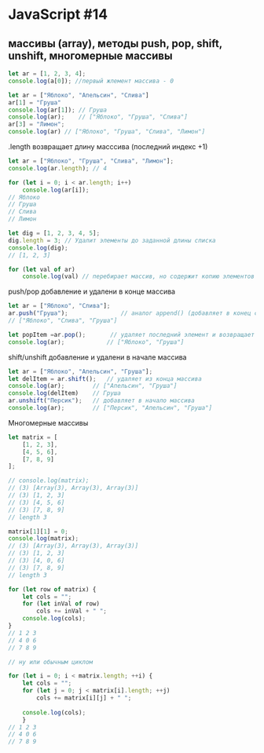 # JavaScript #14

## массивы (array), методы push, pop, shift, unshift, многомерные массивы

```javascript
let ar = [1, 2, 3, 4];
console.log(a[0]); //первый жлемент массива - 0
```
```javascript
let ar = ["Яблоко", "Апельсин", "Слива"]
ar[1] = "Груша"
console.log(ar[1]); // Груша
console.log(ar);    // ["Яблоко", "Груша", "Слива"]
ar[3] = "Лимон";
console.log(ar) // ["Яблоко", "Груша", "Слива", "Лимон"]
```

.length возвращает длину масссива (последний индекс +1)
```javascript
let ar = ["Яблоко", "Груша", "Слива", "Лимон"];
console.log(ar.length); // 4

for (let i = 0; i < ar.length; i++)
    console.log(ar[i]);
// Яблоко
// Груша
// Слива
// Лимон

let dig = [1, 2, 3, 4, 5];
dig.length = 3; // Удалит элементы до заданной длины списка
console.log(dig);
// [1, 2, 3]

for (let val of ar)
    console.log(val) // перебирает массив, но содержит копию элементов (медленнее)
```

push/pop добавление и удалени в конце массива
```javascript
let ar = ["Яблоко", "Слива"];
ar.push("Груша");               // аналог append() (добавляет в конец списка)
// ["Яблоко", "Слива", "Груша"]

let popItem =ar.pop();       // удаляет последний элемент и возвращает его
console.log(ar);            // ["Яблоко", "Груша"]    
```

shift/unshift добавление и удалени в начале массива
```javascript
let ar = ["Яблоко", "Апельсин", "Груша"];
let delItem = ar.shift();   // удаляет из конца массива
console.log(ar);        // ["Апельсин", "Груша"]
console.log(delItem)    // Груша
ar.unshift("Персик");   // добавляет в начало массива
console.log(ar);        // ["Персик", "Апельсин", "Груша"]
```

Многомерные массивы
```javascript
let matrix = [
    [1, 2, 3],
    [4, 5, 6],
    [7, 8, 9]
];

// console.log(matrix);
// (3) [Array(3), Array(3), Array(3)]
// (3) [1, 2, 3]
// (3) [4, 5, 6]
// (3) [7, 8, 9]
// length 3

matrix[1][1] = 0;
console.log(matrix);
// (3) [Array(3), Array(3), Array(3)]
// (3) [1, 2, 3]
// (3) [4, 0, 6]
// (3) [7, 8, 9]
// length 3

for (let row of matrix) {
    let cols = "";
    for (let inVal of row)
        cols += inVal + " ";
    console.log(cols);
}
// 1 2 3 
// 4 0 6 
// 7 8 9

// ну или обычным циклом

for (let i = 0; i < matrix.length; ++i) {
    let cols = "";
    for (let j = 0; j < matrix[i].length; ++j) 
        cols += matrix[i][j] + " ";
        
    console.log(cols);
    }
// 1 2 3 
// 4 0 6 
// 7 8 9 
```





